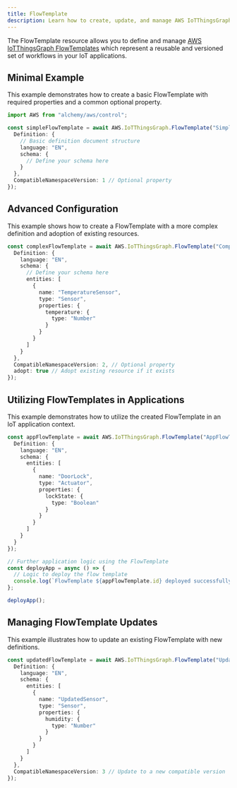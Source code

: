 ```yaml
---
title: FlowTemplate
description: Learn how to create, update, and manage AWS IoTThingsGraph FlowTemplates using Alchemy Cloud Control.
---
```


The FlowTemplate resource allows you to define and manage [AWS IoTThingsGraph FlowTemplates](https://docs.aws.amazon.com/iotthingsgraph/latest/userguide/) which represent a reusable and versioned set of workflows in your IoT applications.

## Minimal Example

This example demonstrates how to create a basic FlowTemplate with required properties and a common optional property.

```ts
import AWS from "alchemy/aws/control";

const simpleFlowTemplate = await AWS.IoTThingsGraph.FlowTemplate("SimpleFlowTemplate", {
  Definition: {
    // Basic definition document structure
    language: "EN",
    schema: {
      // Define your schema here
    }
  },
  CompatibleNamespaceVersion: 1 // Optional property
});
```

## Advanced Configuration

This example shows how to create a FlowTemplate with a more complex definition and adoption of existing resources.

```ts
const complexFlowTemplate = await AWS.IoTThingsGraph.FlowTemplate("ComplexFlowTemplate", {
  Definition: {
    language: "EN",
    schema: {
      // Define your schema here
      entities: [
        {
          name: "TemperatureSensor",
          type: "Sensor",
          properties: {
            temperature: {
              type: "Number"
            }
          }
        }
      ]
    }
  },
  CompatibleNamespaceVersion: 2, // Optional property
  adopt: true // Adopt existing resource if it exists
});
```

## Utilizing FlowTemplates in Applications

This example demonstrates how to utilize the created FlowTemplate in an IoT application context.

```ts
const appFlowTemplate = await AWS.IoTThingsGraph.FlowTemplate("AppFlowTemplate", {
  Definition: {
    language: "EN",
    schema: {
      entities: [
        {
          name: "DoorLock",
          type: "Actuator",
          properties: {
            lockState: {
              type: "Boolean"
            }
          }
        }
      ]
    }
  }
});

// Further application logic using the FlowTemplate
const deployApp = async () => {
  // Logic to deploy the flow template
  console.log(`FlowTemplate ${appFlowTemplate.id} deployed successfully.`);
};

deployApp();
``` 

## Managing FlowTemplate Updates

This example illustrates how to update an existing FlowTemplate with new definitions.

```ts
const updatedFlowTemplate = await AWS.IoTThingsGraph.FlowTemplate("UpdatedFlowTemplate", {
  Definition: {
    language: "EN",
    schema: {
      entities: [
        {
          name: "UpdatedSensor",
          type: "Sensor",
          properties: {
            humidity: {
              type: "Number"
            }
          }
        }
      ]
    }
  },
  CompatibleNamespaceVersion: 3 // Update to a new compatible version
});
```